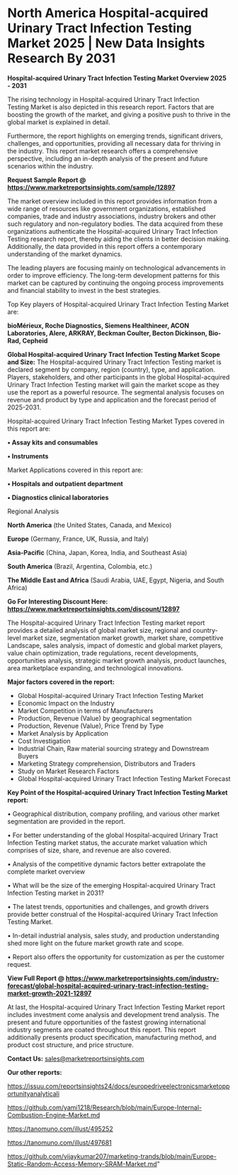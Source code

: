  # North America Hospital-acquired Urinary Tract Infection Testing Market 2025 | New Data Insights Research By 2031

<Strong> Hospital-acquired Urinary Tract Infection Testing Market Overview 2025 - 2031</strong>

The rising technology in Hospital-acquired Urinary Tract Infection Testing Market is also depicted in this research report. Factors that are boosting the growth of the market, and giving a positive push to thrive in the global market is explained in detail.

Furthermore, the report highlights on emerging trends, significant drivers, challenges, and opportunities, providing all necessary data for thriving in the industry. This report market research offers a comprehensive perspective, including an in-depth analysis of the present and future scenarios within the industry.

<strong>Request Sample Report @ <a href=https://www.marketreportsinsights.com/sample/12897>https://www.marketreportsinsights.com/sample/12897</a></strong>

The market overview included in this report provides information from a wide range of resources like government organizations, established companies, trade and industry associations, industry brokers and other such regulatory and non-regulatory bodies. The data acquired from these organizations authenticate the Hospital-acquired Urinary Tract Infection Testing research report, thereby aiding the clients in better decision making. Additionally, the data provided in this report offers a contemporary understanding of the market dynamics.

The leading players are focusing mainly on technological advancements in order to improve efficiency. The long-term development patterns for this market can be captured by continuing the ongoing process improvements and financial stability to invest in the best strategies.

Top Key players of Hospital-acquired Urinary Tract Infection Testing Market are:

<strong>bioMérieux, Roche Diagnostics, Siemens Healthineer, ACON Laboratories, Alere, ARKRAY, Beckman Coulter, Becton Dickinson, Bio-Rad, Cepheid</strong>

<strong><b>Global Hospital-acquired Urinary Tract Infection Testing Market Scope and Size:</b></strong>
The Hospital-acquired Urinary Tract Infection Testing market is declared segment by company, region (country), type, and application. Players, stakeholders, and other participants in the global Hospital-acquired Urinary Tract Infection Testing market will gain the market scope as they use the report as a powerful resource. The segmental analysis focuses on revenue and product by type and application and the forecast period of 2025-2031.

Hospital-acquired Urinary Tract Infection Testing Market Types covered in this report are:

<strong>• Assay kits and consumables

• Instruments</strong>

Market Applications covered in this report are:

<strong>• Hospitals and outpatient department

• Diagnostics clinical laboratories</strong> 

Regional Analysis

<strong>North America</strong> (the United States, Canada, and Mexico)

<strong>Europe</strong> (Germany, France, UK, Russia, and Italy)

<strong>Asia-Pacific</strong> (China, Japan, Korea, India, and Southeast Asia)

<strong>South America</strong> (Brazil, Argentina, Colombia, etc.)

<strong>The Middle East and Africa</strong> (Saudi Arabia, UAE, Egypt, Nigeria, and South Africa)

<strong>Go For Interesting Discount Here: <a href=https://www.marketreportsinsights.com/discount/12897>https://www.marketreportsinsights.com/discount/12897</a></strong>

The Hospital-acquired Urinary Tract Infection Testing market report provides a detailed analysis of global market size, regional and country-level market size, segmentation market growth, market share, competitive Landscape, sales analysis, impact of domestic and global market players, value chain optimization, trade regulations, recent developments, opportunities analysis, strategic market growth analysis, product launches, area marketplace expanding, and technological innovations.

<strong><b>Major factors covered in the report:</b></strong>
<ul>
  <li>Global Hospital-acquired Urinary Tract Infection Testing Market </li>
  <li>Economic Impact on the Industry</li>
  <li>Market Competition in terms of Manufacturers</li>
  <li>Production, Revenue (Value) by geographical segmentation</li>
  <li>Production, Revenue (Value), Price Trend by Type</li>
  <li>Market Analysis by Application</li>
  <li>Cost Investigation</li>
  <li>Industrial Chain, Raw material sourcing strategy and Downstream Buyers</li>
  <li>Marketing Strategy comprehension, Distributors and Traders</li>
  <li>Study on Market Research Factors</li>
  <li>Global Hospital-acquired Urinary Tract Infection Testing Market Forecast</li>
</ul>

<strong><b>Key Point of the Hospital-acquired Urinary Tract Infection Testing Market report:</b></strong>

• Geographical distribution, company profiling, and various other market segmentation are provided in the report.

• For better understanding of the global Hospital-acquired Urinary Tract Infection Testing market status, the accurate market valuation which comprises of size, share, and revenue are also covered.

• Analysis of the competitive dynamic factors better extrapolate the complete market overview

• What will be the size of the emerging Hospital-acquired Urinary Tract Infection Testing market in 2031?

• The latest trends, opportunities and challenges, and growth drivers provide better construal of the Hospital-acquired Urinary Tract Infection Testing Market.

• In-detail industrial analysis, sales study, and production understanding shed more light on the future market growth rate and scope.

• Report also offers the opportunity for customization as per the customer request.

<strong><b>View Full Report @ <a href=https://www.marketreportsinsights.com/industry-forecast/global-hospital-acquired-urinary-tract-infection-testing-market-growth-2021-12897>https://www.marketreportsinsights.com/industry-forecast/global-hospital-acquired-urinary-tract-infection-testing-market-growth-2021-12897</a></b></strong>


At last, the Hospital-acquired Urinary Tract Infection Testing Market report includes investment come analysis and development trend analysis. The present and future opportunities of the fastest growing international industry segments are coated throughout this report. This report additionally presents product specification, manufacturing method, and product cost structure, and price structure.

<strong>Contact Us:</strong>
sales@marketreportsinsights.com

<strong>Our other reports:</strong>

<a href=https://issuu.com/reportsinsights24/docs/europedriveelectronicsmarketopportunityanalyticali>https://issuu.com/reportsinsights24/docs/europedriveelectronicsmarketopportunityanalyticali</a>

<a href=https://github.com/yami1218/Research/blob/main/Europe-Internal-Combustion-Engine-Market.md>https://github.com/yami1218/Research/blob/main/Europe-Internal-Combustion-Engine-Market.md</a>

<a href=https://tanomuno.com/illust/495252>https://tanomuno.com/illust/495252</a>

<a href=https://tanomuno.com/illust/497681>https://tanomuno.com/illust/497681</a>

<a href=https://github.com/vijaykumar207/marketing-trands/blob/main/Europe-Static-Random-Access-Memory-SRAM-Market.md>https://github.com/vijaykumar207/marketing-trands/blob/main/Europe-Static-Random-Access-Memory-SRAM-Market.md</a>"
